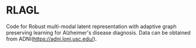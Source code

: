 # RLAGL
Code for Robust multi-modal latent representation with adaptive graph preserving learning for Alzheimer's disease diagnosis. Data can be obtained from ADNI(https://adni.loni.usc.edu/).
